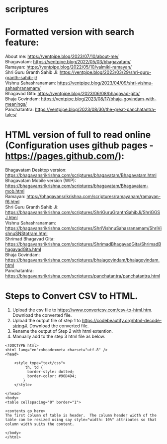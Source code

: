 # scriptures

Formatted version with search feature:
=====================================
About me: https://ventpipe.blog/2023/07/10/about-me/<br>
Bhagavatam: https://ventpipe.blog/2022/05/03/bhagavatam/<br>
Ramayan: https://ventpipe.blog/2022/05/10/valmiki-ramayan/<br>
Shri Guru Granth Sahib Ji: https://ventpipe.blog/2023/03/29/shri-guru-granth-sahib-ji/<br>
Vishnu Sahashranamam: https://ventpipe.blog/2023/04/09/shri-vishnu-sahashranamam/<br>
Bhagavad Gita: https://ventpipe.blog/2023/06/08/bhagavad-gita/<br>
Bhaja Govindam: https://ventpipe.blog/2023/08/17/bhaja-govindam-with-meanings/<br>
Panchatantra: https://ventpipe.blog/2023/08/30/the-great-panchatantra-tales/<br>

HTML version of full to read online (Configuration uses github pages - https://pages.github.com/):
==========================================================================================
Bhagavatam Desktop version: https://bhagavansrikrishna.com/scriptures/bhagavatam/Bhagavatam.html<br>
Bhagavatam Mobile version (WIP): https://bhagavansrikrishna.com/scriptures/bhagavatam/Bhagavatam-mob.html<br>
Ramayan: https://bhagavansrikrishna.com/scriptures/ramayanam/ramayan-f6.html<br>
Shri Guru Granth Sahib Ji: https://bhagavansrikrishna.com/scriptures/ShriGuruGranthSahibJi/ShriGGSJ.html<br>
Vishnu Sahashranamam: https://bhagavansrikrishna.com/scriptures/ShriVishnuSahasranamam/ShriVishnuSNStotram.html<br>
Shrimad Bhagavad Gita: https://bhagavansrikrishna.com/scriptures/ShrimadBhagavadGita/ShrimadBhagavadGita.html<br>
Bhaja Govindam: https://bhagavansrikrishna.com/scriptures/bhajagovindam/bhajagovindam.html<br>
Panchatantra: https://bhagavansrikrishna.com/scriptures/panchatantra/panchatantra.html<br>

Steps to Convert CSV to HTML.
==========================================================================================
1.  Upload the csv file to https://www.convertcsv.com/csv-to-html.htm.  Download the converted file.
2.  Upload the output file of step 1 to https://codebeautify.org/html-decode-string#.  Download the converted file.
3.  Rename the output of Step 2 with html extention.
4.  Manually add to the step 3 html file as below.
```
<!DOCTYPE html>
<html lang="en"><head><meta charset="utf-8" />
<head>
	
	<style type="text/css">
		 th, td {
		  border-style: dotted;
		  border-color: #96D4D4;
		}
	</style>
	
</head>
<body>
<table cellspacing="0" border="1">

<contents go here>
The first column of table is header.  The column header width of the table can be resized using say style="width: 10%" attributes so that column width suits the content.

</body>
</html>
```
